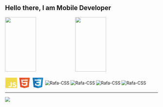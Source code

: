 <h2>Hello there, I am Mobile Developer</h2>




<div style="display: inline_block">
  <img width="45%" height="180em" src="https://github-readme-stats.vercel.app/api?username=devrafaah&show_icons=true&theme=default&bg_color=121212#gh-light-mode-only">
  <img width="45%" height="180em" src="https://github-readme-stats.vercel.app/api/top-langs/?username=devrafaah&layout=compact&theme=default&bg_color=121212">
</div>



<div style="display: inline_block"><br>
  <img align="center" alt="Rafa-Js" height="35" width="40" src="https://raw.githubusercontent.com/devicons/devicon/master/icons/javascript/javascript-plain.svg">
  <img align="center" alt="Rafa-HTML" height="35" width="40" src="https://raw.githubusercontent.com/devicons/devicon/master/icons/html5/html5-original.svg">
  <img align="center" alt="Rafa-CSS" height="35" width="40" src="https://raw.githubusercontent.com/devicons/devicon/master/icons/css3/css3-original.svg">
  <img align="center" alt="Rafa-CSS" height="35" width="40" src="https://cdn.jsdelivr.net/gh/devicons/devicon/icons/dart/dart-original.svg" />
  <img align="center" alt="Rafa-CSS" height="35" width="40"  src="https://cdn.jsdelivr.net/gh/devicons/devicon/icons/flutter/flutter-original.svg" />
  <img align="center" alt="Rafa-CSS" height="35" width="40"  src="https://cdn.jsdelivr.net/gh/devicons/devicon/icons/tailwindcss/tailwindcss-plain.svg" />
  <img align="center" alt="Rafa-CSS" height="35" width="40"  src="https://cdn.jsdelivr.net/gh/devicons/devicon/icons/bootstrap/bootstrap-original.svg" />
</div>

<hr>

<div> 
  <a href="https://br.linkedin.com/" target="_blank">
    <img src="https://img.shields.io/badge/-LinkedIn-%230077B5?style=for-the-badge&logo=linkedin&logoColor=white" target="_blank">
  </a> 
</div>
